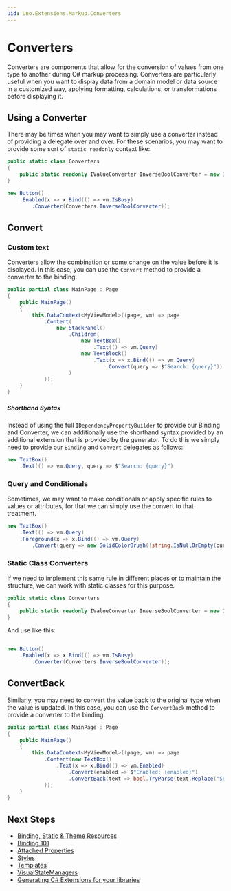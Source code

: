 ```yaml
---
uid: Uno.Extensions.Markup.Converters
---
```

# Converters

Converters are components that allow for the conversion of values from one type to another during C# markup processing.
Converters are particularly useful when you want to display data from a domain model or data source in a customized way, applying formatting, calculations, or transformations before displaying it.

## Using a Converter

There may be times when you may want to simply use a converter instead of providing a delegate over and over. For these scenarios, you may want to provide some sort of `static readonly` context like:

```cs
public static class Converters
{
    public static readonly IValueConverter InverseBoolConverter = new InverseBoolConverter();
}

new Button()
    .Enabled(x => x.Bind(() => vm.IsBusy)
        .Converter(Converters.InverseBoolConverter));
```

## Convert

### Custom text

Converters allow the combination or some change on the value before it is displayed.
In this case, you can use the `Convert` method to provide a converter to the binding.

```csharp
public partial class MainPage : Page
{
    public MainPage()
    {
        this.DataContext<MyViewModel>((page, vm) => page
            .Content(
                new StackPanel()
                    .Children(
                        new TextBox()
                            .Text(() => vm.Query)
                        new TextBlock()
                            .Text(x => x.Bind(() => vm.Query)
                                .Convert(query => $"Search: {query}"))
                    )
            ));
    }
}
```

##### Shorthand Syntax

Instead of using the full `IDependencyPropertyBuilder` to provide our Binding and Converter, we can additionally use the shorthand syntax provided by an additional extension that is provided by the generator. To do this we simply need to provide our `Binding` and `Convert` delegates as follows:

```csharp
new TextBox()
    .Text(() => vm.Query, query => $"Search: {query}")
```

### Query and Conditionals

Sometimes, we may want to make conditionals or apply specific rules to values or attributes, for that we can simply use the convert to that treatment.

```csharp
new TextBox()
    .Text(() => vm.Query)
    .Foreground(x => x.Bind(() => vm.Query)
        .Convert(query => new SolidColorBrush(!string.IsNullOrEmpty(query) && query.Length > 5 ? Colors.Green : Colors.Red)));
```

### Static Class Converters

If we need to implement this same rule in different places or to maintain the structure, we can work with static classes for this purpose.

```csharp
public static class Converters
{
    public static readonly IValueConverter InverseBoolConverter = new InverseBoolConverter();
}
```

And use like this:

```csharp

new Button()
    .Enabled(x => x.Bind(() => vm.IsBusy)
        .Converter(Converters.InverseBoolConverter));
```

##  ConvertBack

Similarly, you may need to convert the value back to the original type when the value is updated.
In this case, you can use the `ConvertBack` method to provide a converter to the binding.

```csharp
public partial class MainPage : Page
{
    public MainPage()
    {
        this.DataContext<MyViewModel>((page, vm) => page
            .Content(new TextBox()
                .Text(x => x.Bind(() => vm.Enabled)
                    .Convert(enabled => $"Enabled: {enabled}")
                    .ConvertBack(text => bool.TryParse(text.Replace("Search: ", ""), out var enabled) ? enabled : false))
            ));
    }
}
```

## Next Steps

- [Binding, Static & Theme Resources](xref:Overview.Markup.DependencyPropertyBuilder)
- [Binding 101](xref:Overview.Markup.Binding101)
- [Attached Properties](xref:Overview.Markup.AttachedProperties)
- [Styles](xref:Overview.Markup.Styles)
- [Templates](xref:Overview.Markup.Templates)
- [VisualStateManagers](xref:Overview.Markup.VisualStateManager)
- [Generating C# Extensions for your libraries](xref:Overview.Markup.GeneratingExtensions)

